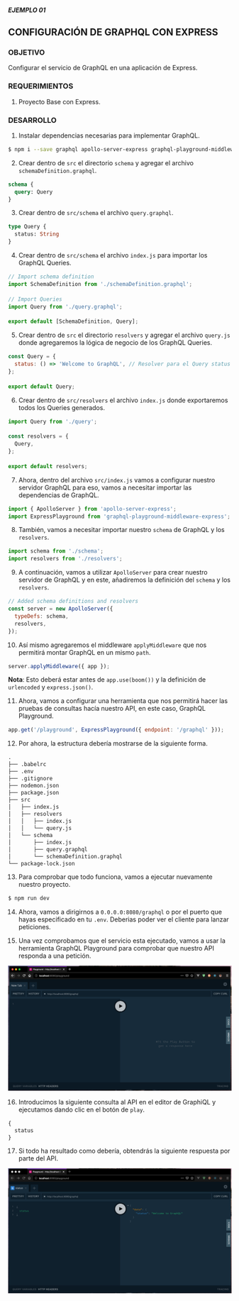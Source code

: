 ##### EJEMPLO 01
## CONFIGURACIÓN DE GRAPHQL CON EXPRESS
### OBJETIVO
Configurar el servicio de GraphQL en una aplicación de Express.

### REQUERIMIENTOS
1. Proyecto Base con Express.

### DESARROLLO
1. Instalar dependencias necesarias para implementar GraphQL.
```sh
$ npm i --save graphql apollo-server-express graphql-playground-middleware-express
```

2. Crear dentro de `src` el directorio `schema` y agregar el archivo `schemaDefinition.graphql`.
```graphql
schema {
  query: Query
}
```

3. Crear dentro de `src/schema` el archivo `query.graphql`.
```graphql
type Query {
  status: String
}
```

4. Crear dentro de `src/schema` el archivo `index.js` para importar los GraphQL Queries.
```js
// Import schema definition
import SchemaDefinition from './schemaDefinition.graphql';

// Import Queries
import Query from './query.graphql';

export default [SchemaDefinition, Query];
```

5. Crear dentro de `src` el directorio `resolvers` y agregar el archivo `query.js` donde agregaremos la lógica de negocio de los GraphQL Queries.
```js
const Query = {
  status: () => 'Welcome to GraphQL', // Resolver para el Query status
};

export default Query;
```

6. Crear dentro de `src/resolvers` el archivo `index.js` donde exportaremos todos los Queries generados.
```js
import Query from './query';

const resolvers = {
  Query,
};

export default resolvers;
```

7. Ahora, dentro del archivo `src/index.js` vamos a configurar nuestro servidor GraphQL para eso, vamos a necesitar importar las dependencias de GraphQL.
```js
import { ApolloServer } from 'apollo-server-express';
import ExpressPlayground from 'graphql-playground-middleware-express';
```

8. También, vamos a necesitar importar nuestro `schema` de GraphQL y los `resolvers`.
```js
import schema from './schema';
import resolvers from './resolvers';
```

9. A continuación, vamos a utilizar `ApolloServer` para crear nuestro servidor de GraphQL y en este, añadiremos la definición del `schema` y los `resolvers`.
```js
// Added schema definitions and resolvers
const server = new ApolloServer({
  typeDefs: schema,
  resolvers,
});
```

10. Así mismo agregaremos el middleware `applyMiddleware` que nos permitirá montar GraphQL en un mismo `path`.
```js
server.applyMiddleware({ app });
```

**Nota**: Esto deberá estar antes de `app.use(boom())` y la definición de `urlencoded` y `express.json()`.

11. Ahora, vamos a configurar una herramienta que nos permitirá hacer las pruebas de consultas hacía nuestro API, en este caso, GraphQL Playground.
```js
app.get('/playground', ExpressPlayground({ endpoint: '/graphql' }));
```

12. Por ahora, la estructura debería mostrarse de la siguiente forma.
```
.
├── .babelrc
├── .env
├── .gitignore
├── nodemon.json
├── package.json
├── src
│   ├── index.js
│   ├── resolvers
│   │   ├── index.js
│   │   └── query.js
│   └── schema
│       ├── index.js
│       ├── query.graphql
│       └── schemaDefinition.graphql
└── package-lock.json
```

13. Para comprobar que todo funciona, vamos a ejecutar nuevamente nuestro proyecto.
```sh
$ npm run dev
```

14. Ahora, vamos a dirigirnos a `0.0.0.0:8080/graphql` o por el puerto que hayas especificado en tu `.env`. Deberias poder ver el cliente para lanzar peticiones.

15. Una vez comprobamos que el servicio esta ejecutado, vamos a usar la herramienta GraphQL Playground para comprobar que nuestro API responda a una petición.

![GraphiQl](./screenshots/graphql-playground-ide.png)

16. Introducimos la siguiente consulta al API en el editor de GraphiQL y ejecutamos dando clic en el botón de `play`.
```
{
  status
}
```

17. Si todo ha resultado como debería, obtendrás la siguiente respuesta por parte del API.

![GraphiQL Query](./screenshots/graphql-playground-query.png)